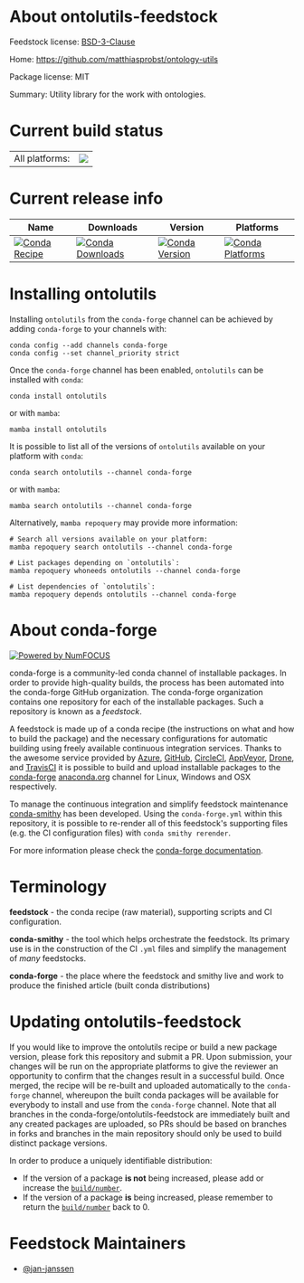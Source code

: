 About ontolutils-feedstock
==========================

Feedstock license: [BSD-3-Clause](https://github.com/conda-forge/ontolutils-feedstock/blob/main/LICENSE.txt)

Home: https://github.com/matthiasprobst/ontology-utils

Package license: MIT

Summary: Utility library for the work with ontologies.

Current build status
====================


<table><tr><td>All platforms:</td>
    <td>
      <a href="https://dev.azure.com/conda-forge/feedstock-builds/_build/latest?definitionId=25999&branchName=main">
        <img src="https://dev.azure.com/conda-forge/feedstock-builds/_apis/build/status/ontolutils-feedstock?branchName=main">
      </a>
    </td>
  </tr>
</table>

Current release info
====================

| Name | Downloads | Version | Platforms |
| --- | --- | --- | --- |
| [![Conda Recipe](https://img.shields.io/badge/recipe-ontolutils-green.svg)](https://anaconda.org/conda-forge/ontolutils) | [![Conda Downloads](https://img.shields.io/conda/dn/conda-forge/ontolutils.svg)](https://anaconda.org/conda-forge/ontolutils) | [![Conda Version](https://img.shields.io/conda/vn/conda-forge/ontolutils.svg)](https://anaconda.org/conda-forge/ontolutils) | [![Conda Platforms](https://img.shields.io/conda/pn/conda-forge/ontolutils.svg)](https://anaconda.org/conda-forge/ontolutils) |

Installing ontolutils
=====================

Installing `ontolutils` from the `conda-forge` channel can be achieved by adding `conda-forge` to your channels with:

```
conda config --add channels conda-forge
conda config --set channel_priority strict
```

Once the `conda-forge` channel has been enabled, `ontolutils` can be installed with `conda`:

```
conda install ontolutils
```

or with `mamba`:

```
mamba install ontolutils
```

It is possible to list all of the versions of `ontolutils` available on your platform with `conda`:

```
conda search ontolutils --channel conda-forge
```

or with `mamba`:

```
mamba search ontolutils --channel conda-forge
```

Alternatively, `mamba repoquery` may provide more information:

```
# Search all versions available on your platform:
mamba repoquery search ontolutils --channel conda-forge

# List packages depending on `ontolutils`:
mamba repoquery whoneeds ontolutils --channel conda-forge

# List dependencies of `ontolutils`:
mamba repoquery depends ontolutils --channel conda-forge
```


About conda-forge
=================

[![Powered by
NumFOCUS](https://img.shields.io/badge/powered%20by-NumFOCUS-orange.svg?style=flat&colorA=E1523D&colorB=007D8A)](https://numfocus.org)

conda-forge is a community-led conda channel of installable packages.
In order to provide high-quality builds, the process has been automated into the
conda-forge GitHub organization. The conda-forge organization contains one repository
for each of the installable packages. Such a repository is known as a *feedstock*.

A feedstock is made up of a conda recipe (the instructions on what and how to build
the package) and the necessary configurations for automatic building using freely
available continuous integration services. Thanks to the awesome service provided by
[Azure](https://azure.microsoft.com/en-us/services/devops/), [GitHub](https://github.com/),
[CircleCI](https://circleci.com/), [AppVeyor](https://www.appveyor.com/),
[Drone](https://cloud.drone.io/welcome), and [TravisCI](https://travis-ci.com/)
it is possible to build and upload installable packages to the
[conda-forge](https://anaconda.org/conda-forge) [anaconda.org](https://anaconda.org/)
channel for Linux, Windows and OSX respectively.

To manage the continuous integration and simplify feedstock maintenance
[conda-smithy](https://github.com/conda-forge/conda-smithy) has been developed.
Using the ``conda-forge.yml`` within this repository, it is possible to re-render all of
this feedstock's supporting files (e.g. the CI configuration files) with ``conda smithy rerender``.

For more information please check the [conda-forge documentation](https://conda-forge.org/docs/).

Terminology
===========

**feedstock** - the conda recipe (raw material), supporting scripts and CI configuration.

**conda-smithy** - the tool which helps orchestrate the feedstock.
                   Its primary use is in the construction of the CI ``.yml`` files
                   and simplify the management of *many* feedstocks.

**conda-forge** - the place where the feedstock and smithy live and work to
                  produce the finished article (built conda distributions)


Updating ontolutils-feedstock
=============================

If you would like to improve the ontolutils recipe or build a new
package version, please fork this repository and submit a PR. Upon submission,
your changes will be run on the appropriate platforms to give the reviewer an
opportunity to confirm that the changes result in a successful build. Once
merged, the recipe will be re-built and uploaded automatically to the
`conda-forge` channel, whereupon the built conda packages will be available for
everybody to install and use from the `conda-forge` channel.
Note that all branches in the conda-forge/ontolutils-feedstock are
immediately built and any created packages are uploaded, so PRs should be based
on branches in forks and branches in the main repository should only be used to
build distinct package versions.

In order to produce a uniquely identifiable distribution:
 * If the version of a package **is not** being increased, please add or increase
   the [``build/number``](https://docs.conda.io/projects/conda-build/en/latest/resources/define-metadata.html#build-number-and-string).
 * If the version of a package **is** being increased, please remember to return
   the [``build/number``](https://docs.conda.io/projects/conda-build/en/latest/resources/define-metadata.html#build-number-and-string)
   back to 0.

Feedstock Maintainers
=====================

* [@jan-janssen](https://github.com/jan-janssen/)

